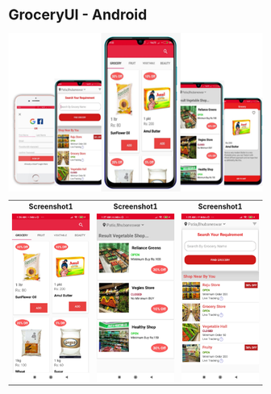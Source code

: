 # GroceryUI - Android


![](https://github.com/KulkarniAtharva/GroceryUI-Android/blob/master/Screenshots/screenshot0.jpg)


<table>
  <tr>
    <th>Screenshot1</th>
    <th>Screenshot1</th>
    <th>Screenshot1</th>
  </tr>
  
   <tr>
    <td><img src="https://github.com/KulkarniAtharva/GroceryUI-Android/blob/master/Screenshots/screenshot1.jpg"></td>
    <td><img src="https://github.com/KulkarniAtharva/GroceryUI-Android/blob/master/Screenshots/screenshot2.jpg"></td>
    <td><img src="https://github.com/KulkarniAtharva/GroceryUI-Android/blob/master/Screenshots/screenshot3.jpg"></td>
  </tr>
</table>



